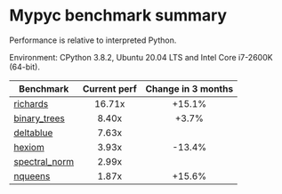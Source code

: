 # Mypyc benchmark summary

Performance is relative to interpreted Python.

Environment: CPython 3.8.2, Ubuntu 20.04 LTS and Intel Core i7-2600K (64-bit).

| Benchmark | Current perf | Change in 3 months |
| --- | :---: | :---: |
| [richards](benchmarks/richards.md) | 16.71x | +15.1% |
| [binary_trees](benchmarks/binary_trees.md) | 8.40x | +3.7% |
| [deltablue](benchmarks/deltablue.md) | 7.63x |  |
| [hexiom](benchmarks/hexiom.md) | 3.93x | -13.4% |
| [spectral_norm](benchmarks/spectral_norm.md) | 2.99x |  |
| [nqueens](benchmarks/nqueens.md) | 1.87x | +15.6% |

